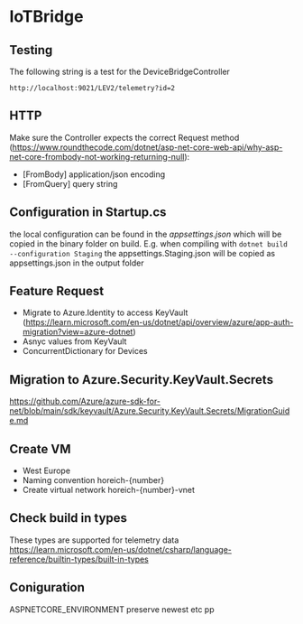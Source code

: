 # IoTBridge

## Testing

The following string is a test for the DeviceBridgeController
```
http://localhost:9021/LEV2/telemetry?id=2
```

## HTTP

Make sure the Controller expects the correct Request method (https://www.roundthecode.com/dotnet/asp-net-core-web-api/why-asp-net-core-frombody-not-working-returning-null):
* [FromBody] application/json encoding
* [FromQuery] query string

## Configuration in Startup.cs
the local configuration can be found in the *appsettings.json* which will be copied in the binary folder on build.
E.g. when compiling with 
`dotnet build --configuration Staging`
the appsettings.Staging.json will be copied as appsettings.json in the output folder


## Feature Request

* Migrate to Azure.Identity to access KeyVault (https://learn.microsoft.com/en-us/dotnet/api/overview/azure/app-auth-migration?view=azure-dotnet)
* Asnyc values from KeyVault
* ConcurrentDictionary for Devices


## Migration to Azure.Security.KeyVault.Secrets
https://github.com/Azure/azure-sdk-for-net/blob/main/sdk/keyvault/Azure.Security.KeyVault.Secrets/MigrationGuide.md


## Create VM
* West Europe
* Naming convention horeich-{number}
* Create virtual network horeich-{number}-vnet


## Check build in types
These types are supported for telemetry data
https://learn.microsoft.com/en-us/dotnet/csharp/language-reference/builtin-types/built-in-types



## Coniguration
ASPNETCORE_ENVIRONMENT
preserve newest etc pp